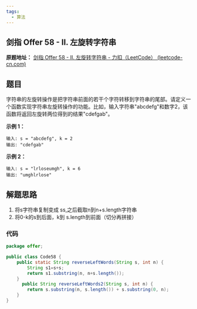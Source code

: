 ```yaml
---
tags:
  - 算法
---
```


## 剑指 Offer 58 - II. 左旋转字符串

**原题地址：** [剑指 Offer 58 - II. 左旋转字符串 - 力扣（LeetCode） (leetcode-cn.com)](https://leetcode-cn.com/problems/zuo-xuan-zhuan-zi-fu-chuan-lcof/)

## 题目

字符串的左旋转操作是把字符串前面的若干个字符转移到字符串的尾部。请定义一个函数实现字符串左旋转操作的功能。比如，输入字符串"abcdefg"和数字2，该函数将返回左旋转两位得到的结果"cdefgab"。

**示例 1：**

```
输入: s = "abcdefg", k = 2
输出: "cdefgab"
```

**示例 2：**

```
输入: s = "lrloseumgh", k = 6
输出: "umghlrlose"
```

## 解题思路

1. 将s字符串复制变成 ss,之后截取n到n+s.length字符串
2. 将0-k的s到后面，k到 s.length到前面（切分再拼接）

### 代码

```java
package offer;

public class Code58 {
    public static String reverseLeftWords(String s, int n) {
        String s1=s+s;
        return s1.substring(n, n+s.length());
    }
      public String reverseLeftWords2(String s, int n) {
        return s.substring(n, s.length()) + s.substring(0, n);
    }
}

```

